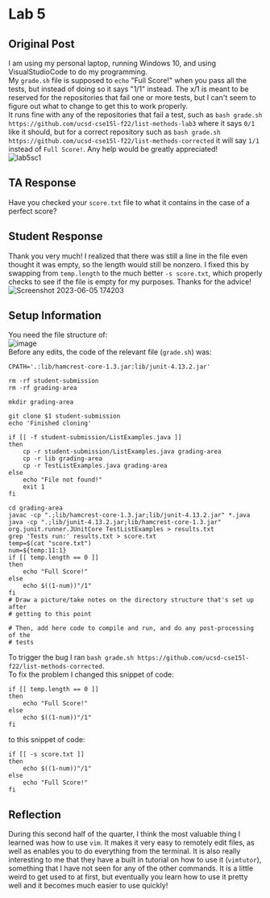 # Lab 5  
## Original Post  
I am using my personal laptop, running Windows 10, and using VisualStudioCode to do my programming.  
My `grade.sh` file is supposed to `echo` "Full Score!" when you pass all the tests, but instead of doing so it says "1/1" instead. The x/1 is meant to be reserved for the repositories that fail one or more tests, but I can't seem to figure out what to change to get this to work properly.  
It runs fine with any of the repositories that fail a test, such as `bash grade.sh https://github.com/ucsd-cse15l-f22/list-methods-lab3` where it says `0/1` like it should, but for a correct repository such as `bash grade.sh https://github.com/ucsd-cse15l-f22/list-methods-corrected` it will say `1/1` instead of `Full Score!`. Any help would be greatly appreciated!  
![lab5sc1](https://github.com/qcassady/cse15l-lab-reports/assets/130010365/f3f9665f-3250-44f4-899c-0af00740460f)  
## TA Response  
Have you checked your `score.txt` file to what it contains in the case of a perfect score?  
## Student Response  
Thank you very much! I realized that there was still a line in the file even thought it was empty, so the length would still be nonzero. I fixed this by swapping from `temp.length` to the much better `-s score.txt`, which properly checks to see if the file is empty for my purposes. Thanks for the advice!  
![Screenshot 2023-06-05 174203](https://github.com/qcassady/cse15l-lab-reports/assets/130010365/fd51929c-465e-4f97-95f1-2fc4c9349c18)  
## Setup Information  
You need the file structure of:  
![image](https://github.com/qcassady/cse15l-lab-reports/assets/130010365/1dd19468-58df-4c03-9a66-7d55321980ff)  
Before any edits, the code of the relevant file (`grade.sh`) was:  
~~~
CPATH='.:lib/hamcrest-core-1.3.jar:lib/junit-4.13.2.jar'

rm -rf student-submission
rm -rf grading-area

mkdir grading-area

git clone $1 student-submission
echo 'Finished cloning'

if [[ -f student-submission/ListExamples.java ]]
then
    cp -r student-submission/ListExamples.java grading-area
    cp -r lib grading-area
    cp -r TestListExamples.java grading-area
else 
    echo "File not found!"
    exit 1
fi

cd grading-area
javac -cp ".;lib/hamcrest-core-1.3.jar;lib/junit-4.13.2.jar" *.java
java -cp ".;lib/junit-4.13.2.jar;lib/hamcrest-core-1.3.jar" org.junit.runner.JUnitCore TestListExamples > results.txt
grep 'Tests run:' results.txt > score.txt
temp=$(cat "score.txt")
num=${temp:11:1}
if [[ temp.length == 0 ]]
then 
    echo "Full Score!"
else
    echo $((1-num))"/1"
fi
# Draw a picture/take notes on the directory structure that's set up after
# getting to this point

# Then, add here code to compile and run, and do any post-processing of the
# tests
~~~  
To trigger the bug I ran `bash grade.sh https://github.com/ucsd-cse15l-f22/list-methods-corrected`.  
To fix the problem I changed this snippet of code:  
~~~
if [[ temp.length == 0 ]]
then 
    echo "Full Score!"
else
    echo $((1-num))"/1"
fi
~~~
to this snippet of code:  
~~~
if [[ -s score.txt ]]
then 
    echo $((1-num))"/1"
else
    echo "Full Score!"
fi
~~~
## Reflection  
During this second half of the quarter, I think the most valuable thing I learned was how to use `vim`. It makes it very easy to remotely edit files, as well as enables you to do everything from the terminal. It is also really interesting to me that they have a built in tutorial on how to use it (`vimtutor`), something that I have not seen for any of the other commands. It is a little weird to get used to at first, but eventually you learn how to use it pretty well and it becomes much easier to use quickly!
